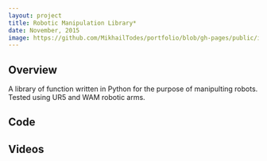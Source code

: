 ```yaml
---
layout: project
title: Robotic Manipulation Library*
date: November, 2015
image: https://github.com/MikhailTodes/portfolio/blob/gh-pages/public/images/UR5.png?raw=true
---
```


## Overview
A library of function written in Python for the purpose of manipulting robots. Tested using UR5 and WAM robotic arms.

## Code

## Videos